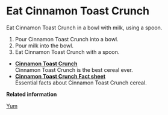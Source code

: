 # Eat Cinnamon Toast Crunch

Eat Cinnamon Toast Crunch in a bowl with milk, using a spoon.

1.  Pour Cinnamon Toast Crunch into a bowl.
2.  Pour milk into the bowl.
3.  Eat Cinnamon Toast Crunch with a spoon.

-   **[Cinnamon Toast Crunch](../concept/c-ctc.md)**  
Cinnamon Toast Crunch is the best cereal ever.
-   **[Cinnamon Toast Crunch Fact sheet](../reference/r_ctc-facts.md)**  
Essential facts about Cinnamon Toast Crunch cereal.

**Related information**  


[Yum](https://arrrrrr.github.io/CloudCity/)

